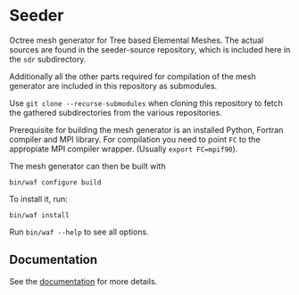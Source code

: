 Seeder
======

Octree mesh generator for Tree based Elemental Meshes.
The actual sources are found in the seeder-source repository,
which is included here in the `sdr` subdirectory.

Additionally all the other parts required for compilation of
the mesh generator are included in this repository as submodules.

Use `git clone --recurse-submodules` when cloning this repository
to fetch the gathered subdirectories from the various repositories.

Prerequisite for building the mesh generator is an installed Python,
Fortran compiler and MPI library.
For compilation you need to point `FC` to the appropiate MPI
compiler wrapper. (Usually `export FC=mpif90`).

The mesh generator can then be built with

```
bin/waf configure build
```

To install it, run:

```
bin/waf install
```

Run `bin/waf --help` to see all options.

Documentation
-------------

See the [documentation](https://geb.inf.tu-dresden.de/doxy/seeder/index.html)
for more details.
